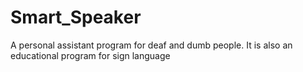 # Smart_Speaker
A personal assistant program for deaf and dumb people. It is also an educational program for sign language
